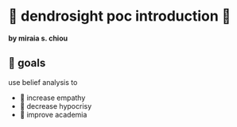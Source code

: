 # 🌳 dendrosight poc introduction 🌳

**by miraia s. chiou**

## 🌠 goals

use belief analysis to
- 💞 increase empathy
- 🤔 decrease hypocrisy
- 🏫 improve academia
